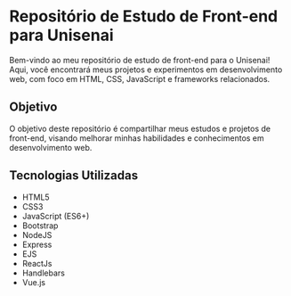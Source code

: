 **Repositório de Estudo de Front-end para Unisenai**
=====================================================

Bem-vindo ao meu repositório de estudo de front-end para o Unisenai! Aqui, você encontrará meus projetos e experimentos em desenvolvimento web, com foco em HTML, CSS, JavaScript e frameworks relacionados.

**Objetivo**
------------

O objetivo deste repositório é compartilhar meus estudos e projetos de front-end, visando melhorar minhas habilidades e conhecimentos em desenvolvimento web. 

**Tecnologias Utilizadas**
-------------------------

* HTML5
* CSS3
* JavaScript (ES6+)
* Bootstrap
* NodeJS
* Express
* EJS
* ReactJs
* Handlebars
* Vue.js